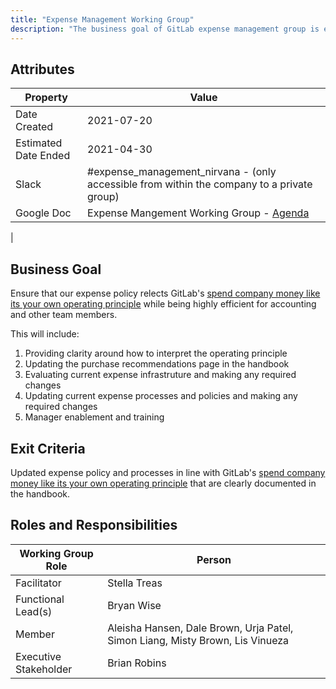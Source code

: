 ```yaml
---
title: "Expense Management Working Group"
description: "The business goal of GitLab expense management group is ensure efficient expense management in line with GitLab values"
---
```


## Attributes

| Property     | Value |
|--------------|-------|
| Date Created | 2021-07-20 |
| Estimated Date Ended   | 2021-04-30 |
| Slack        | #expense_management_nirvana - (only accessible from within the company to a private group) |
| Google Doc   | Expense Mangement Working Group - [Agenda](https://docs.google.com/document/d/1m6dDHraDrKWkiR90n4e60AgOSiMEUSjmHrmFZcmth6M/edit#)
 |

## Business Goal

Ensure that our expense policy relects GitLab's [spend company money like its your own operating principle](/handbook/values/#spend-company-money-like-its-your-own) while being highly efficient for accounting and other team members.

This will include:

1. Providing clarity around how to interpret the operating principle
1. Updating the purchase recommendations page in the handbook
1. Evaluating current expense infrastruture and making any required changes
1. Updating current expense processes and policies and making any required changes
1. Manager enablement and training

## Exit Criteria

Updated expense policy and processes in line with GitLab's [spend company money like its your own operating principle](/handbook/values/#spend-company-money-like-its-your-own) that are clearly documented in the handbook.

## Roles and Responsibilities

| Working Group Role    | Person                |
|-----------------------|-----------------------|
| Facilitator           | Stella Treas        |
| Functional Lead(s)    | Bryan Wise |
| Member                | Aleisha Hansen, Dale Brown, Urja Patel, Simon Liang, Misty Brown, Lis Vinueza |
| Executive Stakeholder | Brian Robins |

